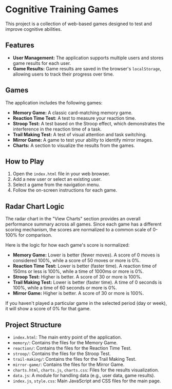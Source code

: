 # Cognitive Training Games

This project is a collection of web-based games designed to test and improve cognitive abilities.

## Features

*   **User Management:** The application supports multiple users and stores game results for each user.
*   **Game Results:** Game results are saved in the browser's `localStorage`, allowing users to track their progress over time.

## Games

The application includes the following games:

*   **Memory Game:** A classic card-matching memory game.
*   **Reaction Time Test:** A test to measure your reaction time.
*   **Stroop Test:** A test based on the Stroop effect, which demonstrates the interference in the reaction time of a task.
*   **Trail Making Test:** A test of visual attention and task switching.
*   **Mirror Game:** A game to test your ability to identify mirror images.
*   **Charts:** A section to visualize the results from the games.

## How to Play

1.  Open the `index.html` file in your web browser.
2.  Add a new user or select an existing user.
3.  Select a game from the navigation menu.
4.  Follow the on-screen instructions for each game.

## Radar Chart Logic

The radar chart in the "View Charts" section provides an overall performance summary across all games. Since each game has a different scoring mechanism, the scores are normalized to a common scale of 0-100% for comparison.

Here is the logic for how each game's score is normalized:

*   **Memory Game:** Lower is better (fewer moves). A score of 0 moves is considered 100%, while a score of 50 moves or more is 0%.
*   **Reaction Time Test:** Lower is better (faster time). A reaction time of 150ms or less is 100%, while a time of 1000ms or more is 0%.
*   **Stroop Test:** Higher is better. A score of 30 or more is 100%.
*   **Trail Making Test:** Lower is better (faster time). A time of 0 seconds is 100%, while a time of 60 seconds or more is 0%.
*   **Mirror Game:** Higher is better. A score of 30 or more is 100%.

If you haven't played a particular game in the selected period (day or week), it will show a score of 0% for that game.

## Project Structure

*   `index.html`: The main entry point of the application.
*   `memory/`: Contains the files for the Memory Game.
*   `reaction/`: Contains the files for the Reaction Time Test.
*   `stroop/`: Contains the files for the Stroop Test.
*   `trail-making/`: Contains the files for the Trail Making Test.
*   `mirror-game/`: Contains the files for the Mirror Game.
*   `charts.html`, `charts.js`, `charts.css`: Files for the results visualization.
*   `data.js`: A module for handling data (e.g., user data, game results).
*   `index.js`, `style.css`: Main JavaScript and CSS files for the main page.
